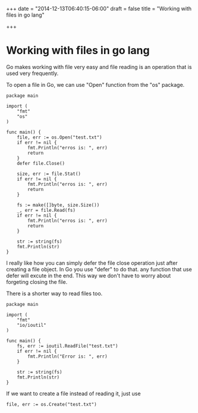 +++
date = "2014-12-13T06:40:15-06:00"
draft = false
title = "Working with files in go lang"

+++

# Working with files in go lang

Go makes working with file very easy and file reading is an operation that is used very frequently.

To open a file in Go, we can use "Open" function from the "os" package.

```language=Go
package main

import (
	"fmt"
	"os"
)

func main() {
	file, err := os.Open("test.txt")
	if err != nil {
		fmt.Println("erros is: ", err)
		return
	}
	defer file.Close()

	size, err := file.Stat()
	if err != nil {
		fmt.Println("erros is: ", err)
		return
	}

	fs := make([]byte, size.Size())
	_, err = file.Read(fs)
	if err != nil {
		fmt.Println("erros is: ", err)
		return
	}

	str := string(fs)
	fmt.Println(str)
}
```

I really like how you can simply defer the file close operation just after creating a file object. In Go you use "defer" to do that. any function that use defer will excute in the end. This way we don't have to worry about forgeting closing the file.

There is a shorter way to read files too.

```language=Go
package main

import (
	"fmt"
	"io/ioutil"
)

func main() {
	fs, err := ioutil.ReadFile("test.txt")
	if err != nil {
		fmt.Println("Error is: ", err)
	}

	str := string(fs)
	fmt.Println(str)
}
```

If we want to create a file instead of reading it, just use

```language=Go
file, err := os.Create("test.txt")
```